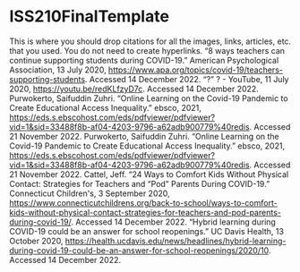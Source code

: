 # ISS210FinalTemplate
This is where you should drop citations for all the images, links, articles, etc. that you used. You do not need to create hyperlinks.
“8 ways teachers can continue supporting students during COVID-19.” American Psychological Association, 13 July 2020, https://www.apa.org/topics/covid-19/teachers-supporting-students. Accessed 14 December 2022.
“?” ? - YouTube, 11 July 2020, https://youtu.be/redKLfzyD7c. Accessed 14 December 2022.
Purwokerto, Saifuddin Zuhri. “Online Learning on the Covid-19 Pandemic to Create Educational Access Inequality.” ebsco, 2021, https://eds.s.ebscohost.com/eds/pdfviewer/pdfviewer?vid=1&sid=33488f8b-af04-4203-9796-a62adb900779%40redis. Accessed 21 November 2022.
Purwokerto, Saifuddin Zuhri. “Online Learning on the Covid-19 Pandemic to Create Educational Access Inequality.” ebsco, 2021, https://eds.s.ebscohost.com/eds/pdfviewer/pdfviewer?vid=1&sid=33488f8b-af04-4203-9796-a62adb900779%40redis. Accessed 21 November 2022.
Cattel, Jeff. “24 Ways to Comfort Kids Without Physical Contact: Strategies for Teachers and “Pod” Parents During COVID-19.” Connecticut Children's, 3 September 2020, https://www.connecticutchildrens.org/back-to-school/ways-to-comfort-kids-without-physical-contact-strategies-for-teachers-and-pod-parents-during-covid-19/. Accessed 14 December 2022.
“Hybrid learning during COVID-19 could be an answer for school reopenings.” UC Davis Health, 13 October 2020, https://health.ucdavis.edu/news/headlines/hybrid-learning-during-covid-19-could-be-an-answer-for-school-reopenings/2020/10. Accessed 14 December 2022.
